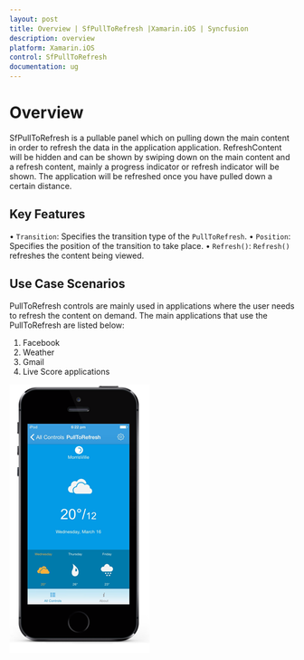 ```yaml
---
layout: post
title: Overview | SfPullToRefresh |Xamarin.iOS | Syncfusion
description: overview
platform: Xamarin.iOS
control: SfPullToRefresh
documentation: ug
---
```


# Overview

SfPullToRefresh is a pullable panel which on pulling down the main content in order to refresh the data in the application application.  RefreshContent will be hidden and can be shown by swiping down on the main content and a refresh content, mainly a progress indicator or refresh indicator will be shown. The application will be refreshed once you have pulled down a certain distance.

## Key Features


• `Transition`: Specifies the transition type of the `PullToRefresh`. 
• `Position`: Specifies the position of the transition to take place.
• `Refresh()`: `Refresh()` refreshes the content being viewed.

## Use Case Scenarios

PullToRefresh controls are mainly used in applications where the user needs to refresh the content on demand. The main applications that use the PullToRefresh are listed below:

1. Facebook
2. Weather
3. Gmail
4. Live Score applications

![](overview_images/img1.png)